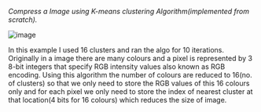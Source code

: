 *Compress a Image using K-means clustering Algorithm(implemented from scratch).*

![image](https://user-images.githubusercontent.com/52378401/156026087-3b3843ae-05d2-467a-9290-9a728629b847.png)

In this example I used 16 clusters and ran the algo for 10 iterations.<br>
Originally in a image there are many colours and a pixel is represented by 3 8-bit integers that specify RGB intensity values also known as RGB encoding. Using this algorithm the number of colours are reduced to 16(no. of clusters) so that we only need to store the RGB values of this 16 colours only and for each pixel we only need to store the index of nearest cluster at that location(4 bits for 16 colours) which reduces the size of image.

